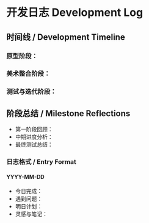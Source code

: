 # 开发日志 Development Log

## 时间线 / Development Timeline

### 原型阶段：


### 美术整合阶段：


### 测试与迭代阶段：



## 阶段总结 / Milestone Reflections
- 第一阶段回顾：
- 中期进度分析：
- 最终测试总结：

### 日志格式 / Entry Format
#### YYYY-MM-DD
- 今日完成：
- 遇到问题：
- 明日计划：
- 灵感与笔记：
